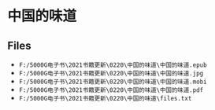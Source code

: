 # 中国的味道

## Files

- `F:/5000G电子书\2021书籍更新\0220\中国的味道\中国的味道.epub`
- `F:/5000G电子书\2021书籍更新\0220\中国的味道\中国的味道.jpg`
- `F:/5000G电子书\2021书籍更新\0220\中国的味道\中国的味道.mobi`
- `F:/5000G电子书\2021书籍更新\0220\中国的味道\中国的味道.pdf`
- `F:/5000G电子书\2021书籍更新\0220\中国的味道\files.txt`
